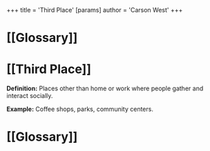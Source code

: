 +++
 title = 'Third Place'
[params]
	author = 'Carson West'
+++
# [[Glossary]]

# [[Third Place]] 
**Definition:**  Places other than home or work where people gather and interact socially.

**Example:**  Coffee shops, parks, community centers.

# [[Glossary]]